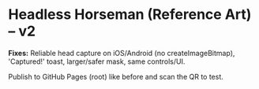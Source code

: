# Headless Horseman (Reference Art) – v2
**Fixes:** Reliable head capture on iOS/Android (no createImageBitmap), 'Captured!' toast, larger/safer mask, same controls/UI.

Publish to GitHub Pages (root) like before and scan the QR to test.
